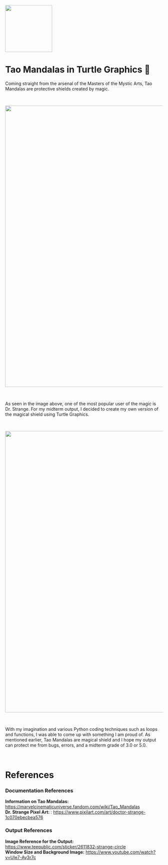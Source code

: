 
<img src="https://i.imgur.com/O4nfLdn.png" width="150" />

# Tao Mandalas in Turtle Graphics 🐢

Coming straight from the arsenal of the Masters of the Mystic Arts, Tao Mandalas are protective shields created by magic. 

<br>

<p align = "center">
  <img src="https://static.wikia.nocookie.net/marvelcinematicuniverse/images/5/58/AW_36_Trailer_pic.png/revision/latest/scale-to-width-down/1000?cb=20171129234324" width="900" align="center"/>
</p>

<br>

As seen in the image above, one of the most popular user of the magic is Dr. Strange. For my midterm output, I decided to create my own version of the magical shield using Turtle Graphics. 

<br>

<p align = "center">
  <img src="https://i.imgur.com/rNXC3Lj.png" width="900" align="center"/>
</p>

<br>

With my imagination and various Python coding techniques such as loops and functions, I was able to come up with something I am proud of. As mentioned earlier, Tao Mandalas are magical shield and I hope my output can protect me from bugs, errors, and a midterm grade of 3.0 or 5.0. 

<br>

# References

### Documentation References<br>
<b>Information on Tao Mandalas:</b> https://marvelcinematicuniverse.fandom.com/wiki/Tao_Mandalas <br>
<b>Dr. Strange Pixel Art: </b>: https://www.pixilart.com/art/doctor-strange-1c070ebecbea576
<br>
### Output References<br>
<b>Image Reference for the Output:</b> https://www.teepublic.com/sticker/2611832-strange-circle <br>
<b>Window Size and Background Image:</b> https://www.youtube.com/watch?v=Ule7-Ay3r7c



